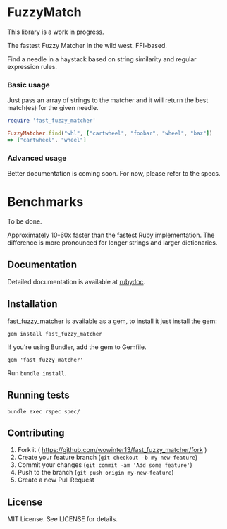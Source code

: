 # FuzzyMatch

This library is a work in progress. 

The fastest Fuzzy Matcher in the wild west. FFI-based.

Find a needle in a haystack based on string similarity and regular expression rules.


### Basic usage

Just pass an array of strings to the matcher and it will return the best match(es) for the given needle.

```ruby
require 'fast_fuzzy_matcher'

FuzzyMatcher.find("whl", ["cartwheel", "foobar", "wheel", "baz"])
=> ["cartwheel", "wheel"]

```

### Advanced usage

Better documentation is coming soon. For now, please refer to the specs.



# Benchmarks

To be done.

Approximately 10-60x faster than the fastest Ruby implementation. The difference is more pronounced for longer strings and larger dictionaries.


## Documentation

Detailed documentation is available at [rubydoc](https://rubydoc.info/gems/fast_fuzzy_matcher).

## Installation

fast_fuzzy_matcher is available as a gem, to install it just install the gem:

    gem install fast_fuzzy_matcher

If you're using Bundler, add the gem to Gemfile.

    gem 'fast_fuzzy_matcher'

Run `bundle install`.

## Running tests

    bundle exec rspec spec/


## Contributing

1. Fork it ( https://github.com/wowinter13/fast_fuzzy_matcher/fork )
2. Create your feature branch (`git checkout -b my-new-feature`)
3. Commit your changes (`git commit -am 'Add some feature'`)
4. Push to the branch (`git push origin my-new-feature`)
5. Create a new Pull Request

## License

MIT License. See LICENSE for details.
